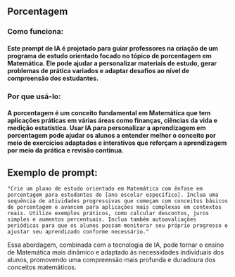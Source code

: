 ## Porcentagem
### Como funciona:
#### Este prompt de IA é projetado para guiar professores na criação de um programa de estudo orientado focado no tópico de porcentagem em Matemática. Ele pode ajudar a personalizar materiais de estudo, gerar problemas de prática variados e adaptar desafios ao nível de compreensão dos estudantes.

### Por que usá-lo:
#### A porcentagem é um conceito fundamental em Matemática que tem aplicações práticas em várias áreas como finanças, ciências da vida e medição estatística. Usar IA para personalizar a aprendizagem em porcentagem pode ajudar os alunos a entender melhor o conceito por meio de exercícios adaptados e interativos que reforçam a aprendizagem por meio da prática e revisão contínua.

## Exemplo de prompt:
    "Crie um plano de estudo orientado em Matemática com ênfase em porcentagem para estudantes do [ano escolar específico]. Inclua uma sequência de atividades progressivas que começam com conceitos básicos de porcentagem e avancem para aplicações mais complexas em contextos reais. Utilize exemplos práticos, como calcular descontos, juros simples e aumentos percentuais. Inclua também autoavaliações periódicas para que os alunos possam monitorar seu próprio progresso e ajustar seu aprendizado conforme necessário."

Essa abordagem, combinada com a tecnologia de IA, pode tornar o ensino de Matemática mais dinâmico e adaptado às necessidades individuais dos alunos, promovendo uma compreensão mais profunda e duradoura dos conceitos matemáticos.
